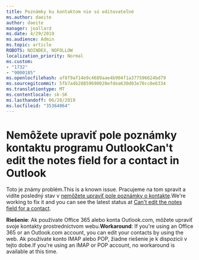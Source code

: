 ```yaml
---
title: Poznámky ku kontaktom nie sú editovateľné
ms.author: daeite
author: daeite
manager: joallard
ms.date: 4/29/2019
ms.audience: Admin
ms.topic: article
ROBOTS: NOINDEX, NOFOLLOW
localization_priority: Normal
ms.custom:
- "1732"
- "9000185"
ms.openlocfilehash: af8f9af14e9c4689aae4b904f1a377596624bd79
ms.sourcegitcommit: 5fb7a4b28859690020efdea630d03e70cc0e6334
ms.translationtype: MT
ms.contentlocale: sk-SK
ms.lasthandoff: 06/28/2019
ms.locfileid: "35364064"
---
```

# <a name="cant-edit-the-notes-field-for-a-contact-in-outlook"></a><span data-ttu-id="e0090-102">Nemôžete upraviť pole poznámky kontaktu programu Outlook</span><span class="sxs-lookup"><span data-stu-id="e0090-102">Can't edit the notes field for a contact in Outlook</span></span>

<span data-ttu-id="e0090-103">Toto je známy problém.</span><span class="sxs-lookup"><span data-stu-id="e0090-103">This is a known issue.</span></span> <span data-ttu-id="e0090-104">Pracujeme na tom spravit a vidíte posledný stav v [nemôžete upraviť pole poznámky o kontakte](https://support.office.com/article/fb8394ce-04ce-48b5-bae4-be46f77f10fe).</span><span class="sxs-lookup"><span data-stu-id="e0090-104">We're working to fix it and you can see the latest status at [Can't edit the notes field for a contact](https://support.office.com/article/fb8394ce-04ce-48b5-bae4-be46f77f10fe).</span></span>

<span data-ttu-id="e0090-105">**Riešenie**: Ak používate Office 365 alebo konta Outlook.com, môžete upraviť svoje kontakty prostredníctvom webu.</span><span class="sxs-lookup"><span data-stu-id="e0090-105">**Workaround**: If you're using an Office 365 or an Outlook.com account, you can edit your contacts by using the web.</span></span> <span data-ttu-id="e0090-106">Ak používate konto IMAP alebo POP, žiadne riešenie je k dispozícii v tejto dobe.</span><span class="sxs-lookup"><span data-stu-id="e0090-106">If you're using an IMAP or POP account, no workaround is available at this time.</span></span>
